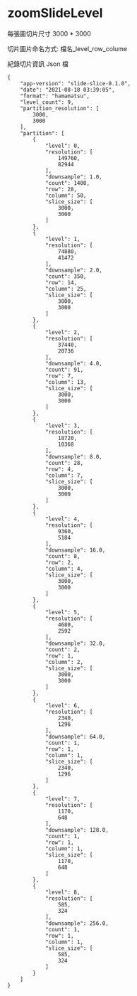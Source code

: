 # zoomSlideLevel

每張圖切片尺寸 3000 * 3000  

切片圖片命名方式: 檔名_level_row_colume  

紀錄切片資訊 Json 檔  

    {
        "app-version": "slide-slice-0.1.0",
        "date": "2021-08-18 03:39:05",
        "format": "hamamatsu",
        "level_count": 9,
        "partition_resolution": [
            3000,
            3000
        ],
        "partition": [
            {
                "level": 0,
                "resolution": [
                    149760,
                    82944
                ],
                "downsample": 1.0,
                "count": 1400,
                "row": 28,
                "column": 50,
                "slice_size": [
                    3000,
                    3000
                ]
            },
            {
                "level": 1,
                "resolution": [
                    74880,
                    41472
                ],
                "downsample": 2.0,
                "count": 350,
                "row": 14,
                "column": 25,
                "slice_size": [
                    3000,
                    3000
                ]
            },
            {
                "level": 2,
                "resolution": [
                    37440,
                    20736
                ],
                "downsample": 4.0,
                "count": 91,
                "row": 7,
                "column": 13,
                "slice_size": [
                    3000,
                    3000
                ]
            },
            {
                "level": 3,
                "resolution": [
                    18720,
                    10368
                ],
                "downsample": 8.0,
                "count": 28,
                "row": 4,
                "column": 7,
                "slice_size": [
                    3000,
                    3000
                ]
            },
            {
                "level": 4,
                "resolution": [
                    9360,
                    5184
                ],
                "downsample": 16.0,
                "count": 8,
                "row": 2,
                "column": 4,
                "slice_size": [
                    3000,
                    3000
                ]
            },
            {
                "level": 5,
                "resolution": [
                    4680,
                    2592
                ],
                "downsample": 32.0,
                "count": 2,
                "row": 1,
                "column": 2,
                "slice_size": [
                    3000,
                    3000
                ]
            },
            {
                "level": 6,
                "resolution": [
                    2340,
                    1296
                ],
                "downsample": 64.0,
                "count": 1,
                "row": 1,
                "column": 1,
                "slice_size": [
                    2340,
                    1296
                ]
            },
            {
                "level": 7,
                "resolution": [
                    1170,
                    648
                ],
                "downsample": 128.0,
                "count": 1,
                "row": 1,
                "column": 1,
                "slice_size": [
                    1170,
                    648
                ]
            },
            {
                "level": 8,
                "resolution": [
                    585,
                    324
                ],
                "downsample": 256.0,
                "count": 1,
                "row": 1,
                "column": 1,
                "slice_size": [
                    585,
                    324
                ]
            }
        ]
    }
